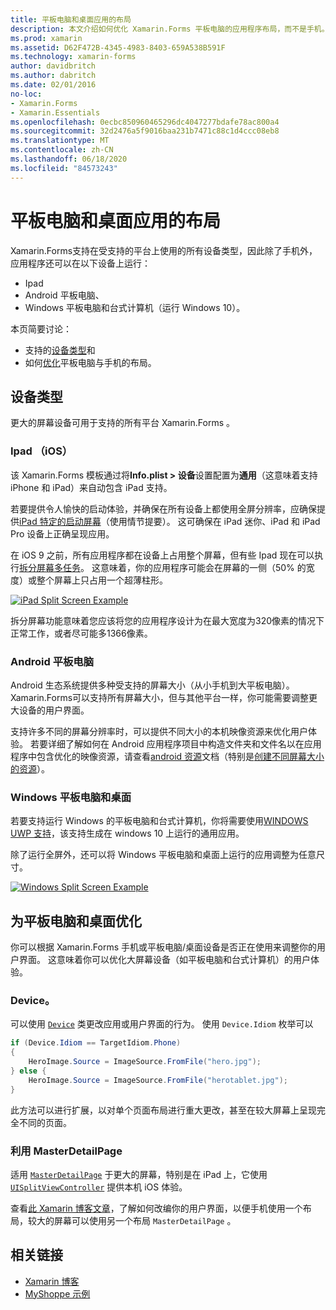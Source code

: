 ```yaml
---
title: 平板电脑和桌面应用的布局
description: 本文介绍如何优化 Xamarin.Forms 平板电脑的应用程序布局，而不是手机。
ms.prod: xamarin
ms.assetid: D62F472B-4345-4983-8403-659A538B591F
ms.technology: xamarin-forms
author: davidbritch
ms.author: dabritch
ms.date: 02/01/2016
no-loc:
- Xamarin.Forms
- Xamarin.Essentials
ms.openlocfilehash: 0ecbc850960465296dc4047277bdafe78ac800a4
ms.sourcegitcommit: 32d2476a5f9016baa231b7471c88c1d4ccc08eb8
ms.translationtype: MT
ms.contentlocale: zh-CN
ms.lasthandoff: 06/18/2020
ms.locfileid: "84573243"
---
```

# <a name="layout-for-tablet-and-desktop-apps"></a>平板电脑和桌面应用的布局

Xamarin.Forms支持在受支持的平台上使用的所有设备类型，因此除了手机外，应用程序还可以在以下设备上运行：

- Ipad
- Android 平板电脑、
- Windows 平板电脑和台式计算机（运行 Windows 10）。

本页简要讨论：

- 支持的[设备类型](#device-types)和
- 如何[优化](#optimize-for-tablet-and-desktop)平板电脑与手机的布局。

## <a name="device-types"></a>设备类型

更大的屏幕设备可用于支持的所有平台 Xamarin.Forms 。

### <a name="ipads-ios"></a>Ipad （iOS）

该 Xamarin.Forms 模板通过将**Info.plist > 设备**设置配置为**通用**（这意味着支持 iPhone 和 iPad）来自动包含 iPad 支持。

若要提供令人愉快的启动体验，并确保在所有设备上都使用全屏分辨率，应确保提供[iPad 特定的启动屏幕](~/ios/app-fundamentals/images-icons/launch-screens.md)（使用情节提要）。 这可确保在 iPad 迷你、iPad 和 iPad Pro 设备上正确呈现应用。

在 iOS 9 之前，所有应用程序都在设备上占用整个屏幕，但有些 Ipad 现在可以执行[拆分屏幕多任务](~/ios/platform/multitasking.md)。
这意味着，你的应用程序可能会在屏幕的一侧（50% 的宽度）或整个屏幕上只占用一个超薄柱形。

[![](tablet-images/ipad-sml.png "iPad Split Screen Example")](tablet-images/ipad.png#lightbox "iPad Split Screen Example")

拆分屏幕功能意味着您应该将您的应用程序设计为在最大宽度为320像素的情况下正常工作，或者尽可能多1366像素。

### <a name="android-tablets"></a>Android 平板电脑

Android 生态系统提供多种受支持的屏幕大小（从小手机到大平板电脑）。 Xamarin.Forms可以支持所有屏幕大小，但与其他平台一样，你可能需要调整更大设备的用户界面。

支持许多不同的屏幕分辨率时，可以提供不同大小的本机映像资源来优化用户体验。
若要详细了解如何在 Android 应用程序项目中构造文件夹和文件名以在应用程序中包含优化的映像资源，请查看[android 资源](~/android/app-fundamentals/resources-in-android/index.md)文档（特别是[创建不同屏幕大小的资源](~/android/app-fundamentals/resources-in-android/resources-for-varying-screens.md)）。

### <a name="windows-tablets-and-desktops"></a>Windows 平板电脑和桌面

若要支持运行 Windows 的平板电脑和台式计算机，你将需要使用[WINDOWS UWP 支持](~/xamarin-forms/platform/windows/installation/index.md)，该支持生成在 windows 10 上运行的通用应用。

除了运行全屏外，还可以将 Windows 平板电脑和桌面上运行的应用调整为任意尺寸。

[![](tablet-images/splitscreen-sml.png "Windows Split Screen Example")](tablet-images/splitscreen.png#lightbox "Windows Split Screen Example")

## <a name="optimize-for-tablet-and-desktop"></a>为平板电脑和桌面优化

你可以根据 Xamarin.Forms 手机或平板电脑/桌面设备是否正在使用来调整你的用户界面。 这意味着你可以优化大屏幕设备（如平板电脑和台式计算机）的用户体验。

### <a name="deviceidiom"></a>Device。

可以使用 [`Device`](~/xamarin-forms/platform/device.md) 类更改应用或用户界面的行为。 使用 `Device.Idiom` 枚举可以

```csharp
if (Device.Idiom == TargetIdiom.Phone)
{
    HeroImage.Source = ImageSource.FromFile("hero.jpg");
} else {
    HeroImage.Source = ImageSource.FromFile("herotablet.jpg");
}
```

此方法可以进行扩展，以对单个页面布局进行重大更改，甚至在较大屏幕上呈现完全不同的页面。

### <a name="leverage-masterdetailpage"></a>利用 MasterDetailPage

适用 [`MasterDetailPage`](xref:Xamarin.Forms.MasterDetailPage) 于更大的屏幕，特别是在 iPad 上，它使用 [`UISplitViewController`](xref:UIKit.UISplitViewController) 提供本机 iOS 体验。

查看[此 Xamarin 博客文章](https://devblogs.microsoft.com/xamarin/bringing-xamarin-forms-apps-to-tablets/)，了解如何改编你的用户界面，以便手机使用一个布局，较大的屏幕可以使用另一个布局 `MasterDetailPage` 。

## <a name="related-links"></a>相关链接

- [Xamarin 博客](https://devblogs.microsoft.com/xamarin/bringing-xamarin-forms-apps-to-tablets/)
- [MyShoppe 示例](https://github.com/jamesmontemagno/myshoppe)
